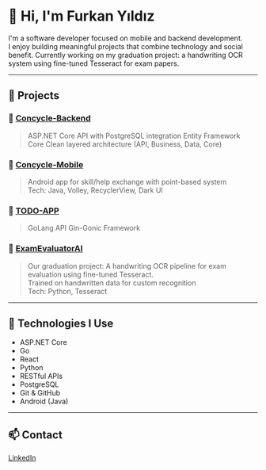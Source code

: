 # 👋 Hi, I'm Furkan Yıldız

I'm a software developer focused on mobile and backend development.  
I enjoy building meaningful projects that combine technology and social benefit.
Currently working on my graduation project: a handwriting OCR system using fine-tuned Tesseract for exam papers.

---

## 💼 Projects

### 🔷 [Concycle-Backend](https://github.com/furkanyld/Concycle-Backend)
> ASP.NET Core API with PostgreSQL integration
> Entity Framework Core
> Clean layered architecture (API, Business, Data, Core)

### 🔷 [Concycle-Mobile](https://github.com/furkanyld/Concycle-Mobile)
> Android app for skill/help exchange with point-based system  
> Tech: Java, Volley, RecyclerView, Dark UI

### 🔷 [TODO-APP](https://github.com/furkanyld/TO-DO-APP)
> GoLang API 
> Gin-Gonic Framework

### 🔷 [ExamEvaluatorAI](https://github.com/melihdemir0/ExamEvaluatorAI)
> Our graduation project: A handwriting OCR pipeline for exam evaluation using fine-tuned Tesseract.  
> Trained on handwritten data for custom recognition  
> Tech: Python, Tesseract

---

## 🧰 Technologies I Use
- ASP.NET Core
- Go
- React
- Python
- RESTful APIs
- PostgreSQL
- Git & GitHub
- Android (Java)

---

## 📫 Contact
[LinkedIn](https://www.linkedin.com/in/furkan-yıldız-584383254)
